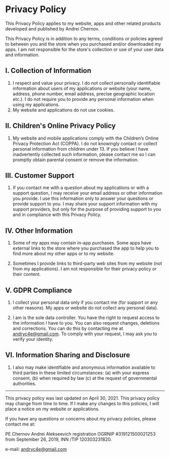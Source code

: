# Privacy Policy
This Privacy Policy applies to my website, apps and other related products developed and published by Andrei Chernov.

This Privacy Policy is in addition to any terms, conditions or policies agreed to between you and the store when you purchased and/or downloaded my apps. I am not responsible for the store's collection or use of your user data and information.

## I. Collection of Information

1. I respect and value your privacy. I do not collect personally identifiable information about users of my applications or website (your name, address, phone number, email address, precise geographic location etc.). I do not require you to provide any personal information when using my applications.
2. My website and applications do not use cookies.

## II. Children's Online Privacy Policy

1. My website and mobile applications comply with the Children’s Online Privacy Protection Act (COPPA). I do not knowingly contact or collect personal information from children under 13. If you believe I have inadvertently collected such information, please contact me so I can promptly obtain parental consent or remove the information.

## III. Customer Support

1. If you contact me with a question about my applications or with a support question, I may receive your email address or other information you provide. I use this information only to answer your questions or provide support to you. I may share your support information with my support providers, but only for the purpose of providing support to you and in compliance with this Privacy Policy.

## IV. Other Information

1. Some of my apps may contain in-app purchases. Some apps have external links to the store where you purchased the app to help you to find more about my other apps or to my website.

2. Sometimes I provide links to third-party web sites from my website (not from my applications). I am not responsible for their privacy policy or their content.

## V. GDPR Compliance

1. I collect your personal data only if you contact me (for support or any other reasons). My apps or website do not collect any personal data).

2.  I am is the sole data controller. You have the right to request access to the information I have to you. You can also request changes, deletions and corrections. You can do this by contacting me at andryc4e@gmail.com. To comply with your request, I may ask you to verify your identity.

## VI. Information Sharing and Disclosure

1. I also may make identifiable and anonymous information available to third parties in these limited circumstances: (a) with your express consent, (b) when required by law (c) at the request of governmental authorities.

  ---

This privacy policy was last updated on April 30, 2021. This privacy policy may change from time to time. If I make any changes to this policies, I will place a notice on my website or applications.



If you have any questions or concerns about my privacy policies, please contact me at:

PE Chernov Andrei Alekseevich
registration OGRNIP #319121500021253 from September 26, 2019, INN /TIP 120303231820.

e-mail: andryc4e@gmail.com
